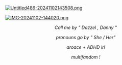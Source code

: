 [![Untitled486-20241102143508.png](https://i.postimg.cc/BbchT1CR/Untitled486-20241102143508.png)](https://postimg.cc/V0vB1vpF)



[![IMG-20241102-144020.png](https://i.postimg.cc/wT2f3LMm/IMG-20241102-144020.png)](https://postimg.cc/ZC9FM9rb)




<div align="center"  



 *Call me by " Dazzel , Danny "* 
 
*pronouns go by* *" She / Her"*

*aroace + ADHD irl* 

*multifandom     !* 




   




